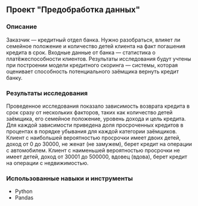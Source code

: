 ## Проект "Предобработка данных"

### Описание

Заказчик — кредитный отдел банка. Нужно разобраться, влияет ли семейное положение и количество детей клиента на факт погашения кредита в срок. Входные данные от банка — статистика о платёжеспособности клиентов. Результаты исследования будут учтены при построении модели кредитного скоринга — системы, которая оценивает способность потенциального заёмщика вернуть кредит банку.

### Результаты исследования

Проведенное исследования показало зависимость возврата кредита в срок сразу от нескольких факторов, таких как количество детей заёмщика, его семейное положение, уровень дохода и цель кредита. Для каждой зависимости приведена доля просроченных кредитов в процентах в порядке убывания для каждой категории заёмщиков. Клиент с наибольшей вероятностью просрочки имеет двоих детей, доход от 0 до 30000, не женат (не замужем), берет кредит на операции с автомобилем. Клиент с наименьшей вероятностью просрочки не имеет детей, доход от 30001 до 500000, вдовец (вдова), берет кредит на операции с недвижимостью.

### Использованные навыки и инструменты

- Python
- Pandas
